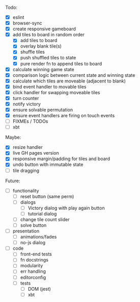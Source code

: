 Todo:

- [x] eslint
- [x] browser-sync
- [x] create responsive gameboard
- [x] add tiles to board in random order
  - [x] add tiles to board
  - [x] overlay blank tile(s)
  - [x] shuffle tiles
  - [x] push shuffled tiles to state
  - [x] pure render fn to append tiles to board
- [x] calculate winning game state
- [x] comparison logic between current state and winning state
- [x] calculate which tiles are moveable (adjacent to blank)
- [x] bind event handler to movable tiles
- [x] click handler for swapping moveable tiles
- [x] turn counter
- [x] notify victory
- [x] ensure solvable permutation
- [x] ensure event handlers are firing on touch events
- [ ] FIXMEs / TODOs
- [ ] xbt

Maybe:

- [x] resize handler
- [x] live GH pages version
- [x] responsive margin/padding for tiles and board
- [x] undo button with immutable state
- [ ] tile dragging

Future:

- [ ] functionality
  - [ ] reset button (same perm)
  - [ ] dialogs
    - [ ] Victory dialog with play again button
    - [ ] tutorial dialog
  - [ ] change tile count slider
  - [ ] solve button
- [ ] presentation
  - [ ] animations/fades
  - [ ] no-js dialog
- [ ] code
  - [ ] front-end tests
  - [ ] fn docstrings
  - [ ] modularity
  - [ ] err handling
  - [ ] editorconfig
  - [ ] tests
    - [ ] DOM (jest)
    - [ ] xbt
